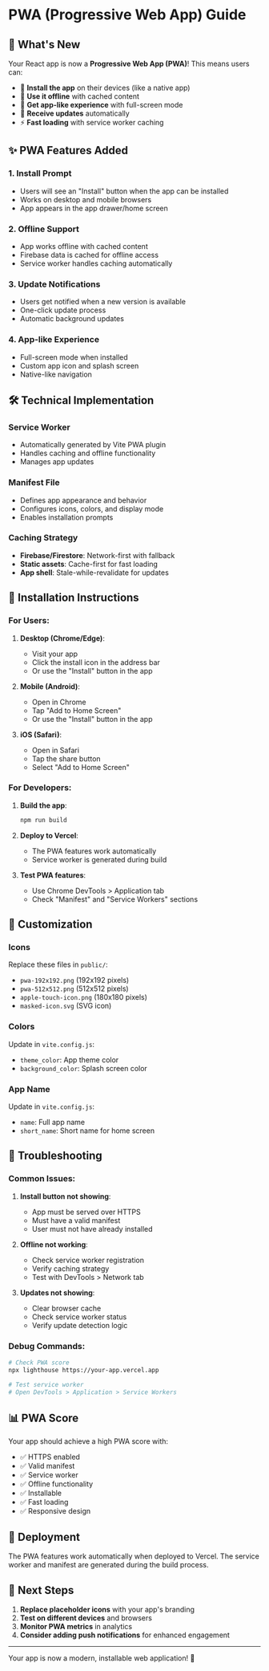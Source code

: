 # PWA (Progressive Web App) Guide

## 🚀 What's New

Your React app is now a **Progressive Web App (PWA)**! This means users can:

- 📱 **Install the app** on their devices (like a native app)
- 🔄 **Use it offline** with cached content
- 📲 **Get app-like experience** with full-screen mode
- 🔔 **Receive updates** automatically
- ⚡ **Fast loading** with service worker caching

## ✨ PWA Features Added

### 1. **Install Prompt**
- Users will see an "Install" button when the app can be installed
- Works on desktop and mobile browsers
- App appears in the app drawer/home screen

### 2. **Offline Support**
- App works offline with cached content
- Firebase data is cached for offline access
- Service worker handles caching automatically

### 3. **Update Notifications**
- Users get notified when a new version is available
- One-click update process
- Automatic background updates

### 4. **App-like Experience**
- Full-screen mode when installed
- Custom app icon and splash screen
- Native-like navigation

## 🛠️ Technical Implementation

### Service Worker
- Automatically generated by Vite PWA plugin
- Handles caching and offline functionality
- Manages app updates

### Manifest File
- Defines app appearance and behavior
- Configures icons, colors, and display mode
- Enables installation prompts

### Caching Strategy
- **Firebase/Firestore**: Network-first with fallback
- **Static assets**: Cache-first for fast loading
- **App shell**: Stale-while-revalidate for updates

## 📱 Installation Instructions

### For Users:

1. **Desktop (Chrome/Edge)**:
   - Visit your app
   - Click the install icon in the address bar
   - Or use the "Install" button in the app

2. **Mobile (Android)**:
   - Open in Chrome
   - Tap "Add to Home Screen"
   - Or use the "Install" button in the app

3. **iOS (Safari)**:
   - Open in Safari
   - Tap the share button
   - Select "Add to Home Screen"

### For Developers:

1. **Build the app**:
   ```bash
   npm run build
   ```

2. **Deploy to Vercel**:
   - The PWA features work automatically
   - Service worker is generated during build

3. **Test PWA features**:
   - Use Chrome DevTools > Application tab
   - Check "Manifest" and "Service Workers" sections

## 🎨 Customization

### Icons
Replace these files in `public/`:
- `pwa-192x192.png` (192x192 pixels)
- `pwa-512x512.png` (512x512 pixels)
- `apple-touch-icon.png` (180x180 pixels)
- `masked-icon.svg` (SVG icon)

### Colors
Update in `vite.config.js`:
- `theme_color`: App theme color
- `background_color`: Splash screen color

### App Name
Update in `vite.config.js`:
- `name`: Full app name
- `short_name`: Short name for home screen

## 🔧 Troubleshooting

### Common Issues:

1. **Install button not showing**:
   - App must be served over HTTPS
   - Must have a valid manifest
   - User must not have already installed

2. **Offline not working**:
   - Check service worker registration
   - Verify caching strategy
   - Test with DevTools > Network tab

3. **Updates not showing**:
   - Clear browser cache
   - Check service worker status
   - Verify update detection logic

### Debug Commands:

```bash
# Check PWA score
npx lighthouse https://your-app.vercel.app

# Test service worker
# Open DevTools > Application > Service Workers
```

## 📊 PWA Score

Your app should achieve a high PWA score with:
- ✅ HTTPS enabled
- ✅ Valid manifest
- ✅ Service worker
- ✅ Offline functionality
- ✅ Installable
- ✅ Fast loading
- ✅ Responsive design

## 🚀 Deployment

The PWA features work automatically when deployed to Vercel. The service worker and manifest are generated during the build process.

## 📝 Next Steps

1. **Replace placeholder icons** with your app's branding
2. **Test on different devices** and browsers
3. **Monitor PWA metrics** in analytics
4. **Consider adding push notifications** for enhanced engagement

---

Your app is now a modern, installable web application! 🎉 